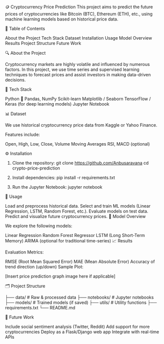 🪙 Cryptocurrency Price Prediction
This project aims to predict the future prices of cryptocurrencies like Bitcoin (BTC), Ethereum (ETH), etc., using machine learning models based on historical price data.

📌 Table of Contents

About the Project
Tech Stack
Dataset
Installation
Usage
Model Overview
Results
Project Structure
Future Work

🔍 About the Project

Cryptocurrency markets are highly volatile and influenced by numerous factors. In this project, we use time series and supervised learning techniques to forecast prices and assist investors in making data-driven decisions.

🧰 Tech Stack

Python 🐍
Pandas, NumPy
Scikit-learn
Matplotlib / Seaborn
TensorFlow / Keras (for deep learning models)
Jupyter Notebook

📊 Dataset

We use historical cryptocurrency price data from Kaggle or Yahoo Finance.

Features include:

Open, High, Low, Close, Volume
Moving Averages
RSI, MACD (optional)

⚙️ Installation

1. Clone the repository:
      git clone https://github.com/Anbusaravana
      cd crypto-price-prediction

2. Install dependencies:
      pip install -r requirements.txt

3. Run the Jupyter Notebook:
      jupyter notebook

🚀 Usage

Load and preprocess historical data.
Select and train ML models (Linear Regression, LSTM, Random Forest, etc.).
Evaluate models on test data.
Predict and visualize future cryptocurrency prices.
🧠 Model Overview

We explore the following models:

Linear Regression
Random Forest Regressor
LSTM (Long Short-Term Memory)
ARIMA (optional for traditional time-series)
📈 Results

Evaluation Metrics:

RMSE (Root Mean Squared Error)
MAE (Mean Absolute Error)
Accuracy of trend direction (up/down)
Sample Plot:

[Insert price prediction graph image here if applicable]

🗂️ Project Structure

├── data/                 # Raw & processed data
├── notebooks/            # Jupyter notebooks
├── models/               # Trained models (if saved)
├── utils/                # Utility functions
├── requirements.txt
└── README.md

🔮 Future Work

Include social sentiment analysis (Twitter, Reddit)
Add support for more cryptocurrencies
Deploy as a Flask/Django web app
Integrate with real-time APIs
